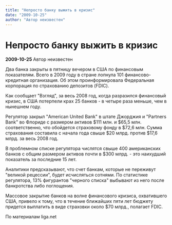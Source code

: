 ```yaml
---
title: "Непросто банку выжить в кризис"
date: "2009-10-25"
author: "Автор неизвестен"
---
```


# Непросто банку выжить в кризис

**2009-10-25** Автор неизвестен

Два банка закрыты в пятницу вечером в США по финансовым показателям. Всего в 2009 году в стране лопнула 101 финансово-кредитная организация. Об этом проинформировала Федеральная корпорация по страхованию депозитов (FDIC).

Как сообщает "Взгляд", за весь 2008 год, когда разразился финансовый кризис, в США потерпели крах 25 банков - в четыре раза меньше, чем в нынешнем году.

Регулятор закрыл "American United Bank" в штате Джорджия и "Partners Bank" во Флориде с размером активов $111 млн. и $65,5 млн. соответственно, что обойдется страховому фонду в $72,6 млн. Сумма страхования составила с начала года свыше $20 млрд. против $17,6 млрд. за весь 2008 год.

В проблемном списке регулятора числятся свыше 400 американских банков с общим размером активов почти в $300 млрд. - это наихудший показатель за последние 15 лет.

Аналитики предсказывают, что счет банкам, которые не переживут "великой рецессии", будет исчисляться сотнями. По статистике регулятора, 13% фигурантов "черного списка" выбывают из него после банкротства либо поглощения.

Массовое закрытие банков на волне финансового кризиса, охватившего США, привело к тому, что в течение ближайших пяти лет бюджету придется выплатить в виде страховки около $70 млрд., полагает FDIC.

По материалам liga.net